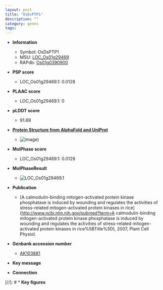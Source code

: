 ```yaml
---
layout: post
title: "OsDsPTP1"
description: ""
category: genes
tags: 
---
```


* **Information**  
    + Symbol: OsDsPTP1  
    + MSU: [LOC_Os01g29469](http://rice.plantbiology.msu.edu/cgi-bin/ORF_infopage.cgi?orf=LOC_Os01g29469)  
    + RAPdb: [Os01g0390900](http://rapdb.dna.affrc.go.jp/viewer/gbrowse_details/irgsp1?name=Os01g0390900)  

* **PSP score**  
    + LOC_Os01g29469.1: 0.0128 

* **PLAAC score**  
    + LOC_Os01g29469.1: 0 

* **pLDDT score**
    + 91.69

* **[Protein Structure from AlphaFold and UniProt](https://www.uniprot.org/uniprotkb/Q5VNG7/entry#structure)**
    + ![image](https://ricepsp.github.io/images/Q5/AF-Q5VNG7-F1.png))

* **MolPhase score**
    + LOC_Os01g29469.1: 0.0128

* **MolPhaseResult**
    + ![LOC_Os01g29469.1](https://ricepsp.github.io/pictures/LOC_Os01g/LOC_Os01g29469.1.png)

* **Publication**  
    + [A calmodulin-binding mitogen-activated protein kinase phosphatase is induced by wounding and regulates the activities of stress-related mitogen-activated protein kinases in rice](http://www.ncbi.nlm.nih.gov/pubmed?term=A calmodulin-binding mitogen-activated protein kinase phosphatase is induced by wounding and regulates the activities of stress-related mitogen-activated protein kinases in rice%5BTitle%5D), 2007, Plant Cell Physiol.

* **Genbank accession number**  
    + [AK103881](http://www.ncbi.nlm.nih.gov/nuccore/AK103881)

* **Key message**  

* **Connection**  

[//]: # * **Key figures**  


